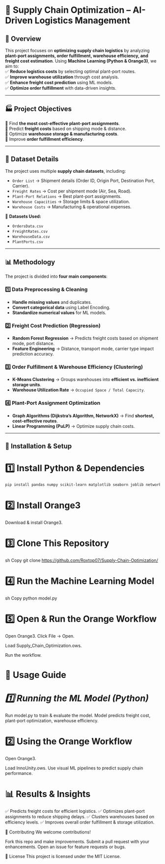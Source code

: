 # 🚀 Supply Chain Optimization – AI-Driven Logistics Management

## 📌 Overview
This project focuses on **optimizing supply chain logistics** by analyzing **plant-port assignments, order fulfillment, warehouse efficiency, and freight cost estimation**. Using **Machine Learning (Python & Orange3)**, we aim to:  
✅ **Reduce logistics costs** by selecting optimal plant-port routes.  
✅ **Improve warehouse utilization** through cost analysis.  
✅ **Enhance freight cost prediction** using ML models.  
✅ **Optimize order fulfillment** with data-driven insights.  

---

## 🏭 **Project Objectives**
🔹 Find **the most cost-effective plant-port assignments**.  
🔹 Predict **freight costs** based on shipping mode & distance.  
🔹 Optimize **warehouse storage & manufacturing costs**.  
🔹 Improve **order fulfillment efficiency**.  

---

## 📂 **Dataset Details**
The project uses multiple **supply chain datasets**, including:  
- `Order List` → Shipment details (Order ID, Origin Port, Destination Port, Carrier).  
- `Freight Rates` → Cost per shipment mode (Air, Sea, Road).  
- `Plant-Port Relations` → Best plant-port assignments.  
- `Warehouse Capacities` → Storage limits & space utilization.  
- `Warehouse Costs` → Manufacturing & operational expenses.  

📁 **Datasets Used:**  
- `OrdersData.csv`  
- `FreightRates.csv`  
- `WarehouseData.csv`  
- `PlantPorts.csv`  

---

## 📊 **Methodology**
The project is divided into **four main components**:

### **1️⃣ Data Preprocessing & Cleaning**
- **Handle missing values** and duplicates.  
- **Convert categorical data** using Label Encoding.  
- **Standardize numerical values** for ML models.  

### **2️⃣ Freight Cost Prediction (Regression)**
- **Random Forest Regression** → Predicts freight costs based on shipment mode, port distance.  
- **Feature Engineering** → Distance, transport mode, carrier type impact prediction accuracy.  

### **3️⃣ Order Fulfillment & Warehouse Efficiency (Clustering)**
- **K-Means Clustering** → Groups warehouses into **efficient vs. inefficient storage units**.  
- **Warehouse Utilization Rate** → `Occupied Space / Total Capacity`.  

### **4️⃣ Plant-Port Assignment Optimization**
- **Graph Algorithms (Dijkstra’s Algorithm, NetworkX)** → Find **shortest, cost-effective routes**.  
- **Linear Programming (PuLP)** → Optimize supply chain costs.  

---

## 🔧 **Installation & Setup**
# **1️⃣ Install Python & Dependencies**
```sh
pip install pandas numpy scikit-learn matplotlib seaborn joblib networkx pulp
```

# **2️⃣ Install Orange3**
Download & install Orange3.

# **3️⃣ Clone This Repository**
sh
Copy
git clone https://github.com/Roxtop07/Supply-Chain-Optimization/

# **4️⃣ Run the Machine Learning Model**
sh
Copy
python model.py

# **5️⃣ Open & Run the Orange Workflow**
Open Orange3.
Click File → Open.

Load Supply_Chain_Optimization.ows.

Run the workflow.

# **🚀 Usage Guide**
# *1️⃣ Running the ML Model (Python)*
Run model.py to train & evaluate the model.
Model predicts freight cost, plant-port optimization, warehouse efficiency.
# **2️⃣ Using the Orange Workflow**
Open Orange3.

Load InnoUnity.ows.
Use visual ML pipelines to predict supply chain performance.

# **📊 Results & Insights**
✅ Predicts freight costs for efficient logistics.
✅ Optimizes plant-port assignments to reduce shipping delays.
✅ Clusters warehouses based on efficiency levels.
✅ Improves overall order fulfillment & storage utilization.



🤝 Contributing
We welcome contributions!

Fork this repo and make improvements.
Submit a pull request with your enhancements.
Open an issue for feature requests or bugs.





📝 License
This project is licensed under the MIT License.


